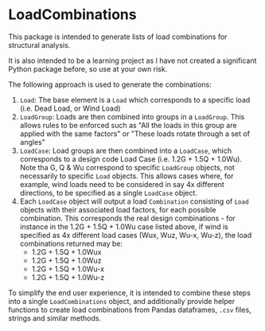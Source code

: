 # LoadCombinations
This package is intended to generate lists of load combinations for structural
analysis.

It is also intended to be a learning project as I have not created a significant
Python package before, so use at your own risk.

The following approach is used to generate the combinations:

1. ``Load``: The base element is a ``Load`` which corresponds to a specific
load (i.e. Dead Load, or Wind Load)
1. ``LoadGroup``: Loads are then combined into groups in a ``LoadGroup``. This
allows rules to be enforced such as 
"All the loads in this group are applied with the same factors" or 
"These loads rotate through a set of angles"
1. ``LoadCase``: Load groups are then combined into a ``LoadCase``, 
which corresponds to a design code Load Case (i.e. 1.2G + 1.5Q + 1.0Wu). Note 
tha G, Q & Wu correspond to specific ``LoadGroup`` objects, not necessarily to
specific ``Load`` objects. This allows cases where, for example, wind loads need
to be considered in say 4x different directions, to be specified as a single
``LoadCase`` object.
1. Each ``LoadCase`` object will output a load ``Combination`` consisting
of ``Load`` objects with their associated load factors, for each possible 
combination. This corresponds the real design combinations - for instance in the
1.2G + 1.5Q + 1.0Wu case listed above, if wind is specified as 4x different 
load cases (Wux, Wuz, Wu-x, Wu-z), the load combinations returned may be:
    * 1.2G + 1.5Q + 1.0Wux
    * 1.2G + 1.5Q + 1.0Wuz
    * 1.2G + 1.5Q + 1.0Wu-x
    * 1.2G + 1.5Q + 1.0Wu-z

To simplify the end user experience, it is intended to combine these steps into
a single `LoadCombinations` object, and additionally`provide helper functions
to create load combinations from Pandas dataframes, ``.csv`` files, strings 
and similar methods.